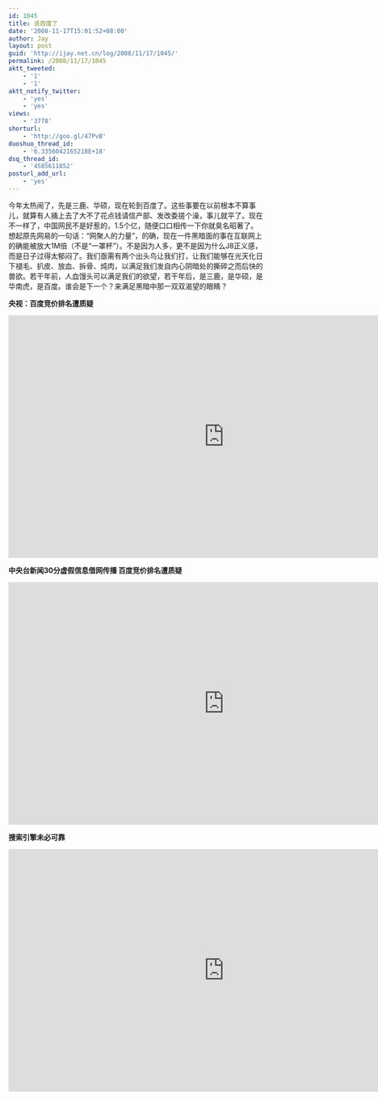 ```yaml
---
id: 1045
title: 该百度了
date: '2008-11-17T15:01:52+08:00'
author: Jay
layout: post
guid: 'http://ijay.net.cn/log/2008/11/17/1045/'
permalink: /2008/11/17/1045
aktt_tweeted:
    - '1'
    - '1'
aktt_notify_twitter:
    - 'yes'
    - 'yes'
views:
    - '3778'
shorturl:
    - 'http://goo.gl/47PvB'
duoshuo_thread_id:
    - '6.3356042165218E+18'
dsq_thread_id:
    - '4585611852'
posturl_add_url:
    - 'yes'
---
```


今年太热闹了，先是三鹿、华硕，现在轮到百度了。这些事要在以前根本不算事儿，就算有人捅上去了大不了花点钱请信产部、发改委搓个澡，事儿就平了。现在不一样了，中国网民不是好惹的，1.5个亿，随便口口相传一下你就臭名昭著了。想起原先网易的一句话：“网聚人的力量”，的确，现在一件黑暗面的事在互联网上的确能被放大1M倍（不是“一罩杯”）。不是因为人多，更不是因为什么J8正义感，而是日子过得太郁闷了。我们亟需有两个出头鸟让我们打，让我们能够在光天化日下褪毛、扒皮、放血、拆骨、炖肉，以满足我们发自内心阴暗处的撕碎之而后快的兽欲。若干年前，人血馒头可以满足我们的欲望，若干年后，是三鹿，是华硕，是华南虎，是百度。谁会是下一个？来满足黑暗中那一双双渴望的眼睛？

<strong>央视：百度竞价排名遭质疑</strong>
<iframe width="854" height="480" src="https://www.youtube.com/embed/03ouRWFLjHA" frameborder="0" allowfullscreen></iframe>

<strong>中央台新闻30分虚假信息借网传播 百度竞价排名遭质疑</strong>
<iframe width="854" height="480" src="https://www.youtube.com/embed/DP8wDL_jknM" frameborder="0" allowfullscreen></iframe>

<strong>搜索引擎未必可靠</strong>
<iframe width="854" height="480" src="https://www.youtube.com/embed/JrOWPpMBDZo" frameborder="0" allowfullscreen></iframe>